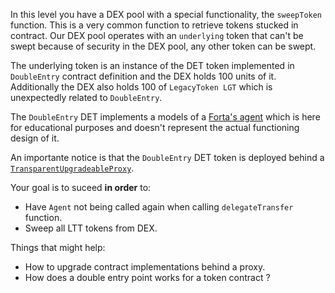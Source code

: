 In this level you have a DEX pool with a special functionality, the `sweepToken` function. This is a very common function to retrieve tokens stucked in contract. Our DEX pool operates with an `underlying` token that can't be swept because of security in the DEX pool, any other token can be swept.

The underlying token is an instance of the DET token implemented in `DoubleEntry` contract definition and the DEX holds 100 units of it. Additionally the DEX also holds 100 of `LegacyToken LGT` which is unexpectedly related to `DoubleEntry`.

The `DoubleEntry` DET implements a models of a [Forta's agent](https://forta.org/) which is here for educational purposes and doesn't represent the actual functioning design of it.

An importante notice is that the `DoubleEntry` DET token is deployed behind a [`TransparentUpgradeableProxy`](https://github.com/OpenZeppelin/openzeppelin-contracts/blob/release-v3.2.0/contracts/proxy/TransparentUpgradeableProxy.sol).

Your goal is to suceed **in order** to:
- Have `Agent` not being called again when calling `delegateTransfer` function.
- Sweep all LTT tokens from DEX.

Things that might help:
- How to upgrade contract implementations behind a proxy.
- How does a double entry point works for a token contract ?
